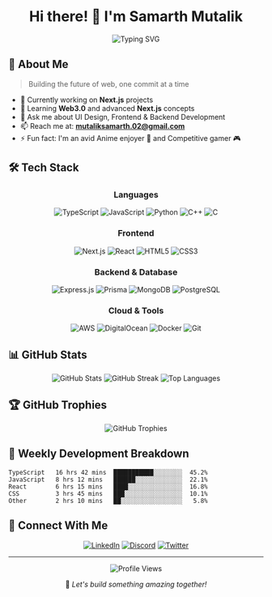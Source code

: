 <div align="center">
  
# Hi there! 👋 I'm Samarth Mutalik

<p align="center">
  <img src="https://readme-typing-svg.demolab.com?font=Fira+Code&weight=600&size=22&pause=1000&color=6366F1&center=true&vCenter=true&width=435&lines=Full+Stack+Developer+%F0%9F%92%BB;UI%2FUX+Designer+%F0%9F%8E%A8;Web3+Enthusiast+%E2%9B%93" alt="Typing SVG" />
</p>

</div>

## 🚀 About Me

> Building the future of web, one commit at a time

- 🔭 Currently working on **Next.js** projects
- 🌱 Learning **Web3.0** and advanced **Next.js** concepts
- 💬 Ask me about UI Design, Frontend & Backend Development
- 📫 Reach me at: **mutaliksamarth.02@gmail.com**
- ⚡ Fun fact: I'm an avid Anime enjoyer 🏯 and Competitive gamer 🎮

## 🛠️ Tech Stack

<div align="center">

### Languages
![TypeScript](https://img.shields.io/badge/TypeScript-007ACC?style=for-the-badge&logo=typescript&logoColor=white)
![JavaScript](https://img.shields.io/badge/JavaScript-F7DF1E?style=for-the-badge&logo=javascript&logoColor=black)
![Python](https://img.shields.io/badge/Python-3776AB?style=for-the-badge&logo=python&logoColor=white)
![C++](https://img.shields.io/badge/C++-00599C?style=for-the-badge&logo=c%2B%2B&logoColor=white)
![C](https://img.shields.io/badge/C-00599C?style=for-the-badge&logo=c&logoColor=white)

### Frontend
![Next.js](https://img.shields.io/badge/Next.js-000000?style=for-the-badge&logo=next.js&logoColor=white)
![React](https://img.shields.io/badge/React-20232A?style=for-the-badge&logo=react&logoColor=61DAFB)
![HTML5](https://img.shields.io/badge/HTML5-E34F26?style=for-the-badge&logo=html5&logoColor=white)
![CSS3](https://img.shields.io/badge/CSS3-1572B6?style=for-the-badge&logo=css3&logoColor=white)

### Backend & Database
![Express.js](https://img.shields.io/badge/Express.js-404D59?style=for-the-badge)
![Prisma](https://img.shields.io/badge/Prisma-3982CE?style=for-the-badge&logo=Prisma&logoColor=white)
![MongoDB](https://img.shields.io/badge/MongoDB-4EA94B?style=for-the-badge&logo=mongodb&logoColor=white)
![PostgreSQL](https://img.shields.io/badge/PostgreSQL-316192?style=for-the-badge&logo=postgresql&logoColor=white)

### Cloud & Tools
![AWS](https://img.shields.io/badge/AWS-232F3E?style=for-the-badge&logo=amazon-aws&logoColor=white)
![DigitalOcean](https://img.shields.io/badge/DigitalOcean-0080FF?style=for-the-badge&logo=digitalocean&logoColor=white)
![Docker](https://img.shields.io/badge/Docker-2496ED?style=for-the-badge&logo=docker&logoColor=white)
![Git](https://img.shields.io/badge/Git-F05032?style=for-the-badge&logo=git&logoColor=white)

</div>

## 📊 GitHub Stats

<div align="center">
  
<img src="https://github-readme-stats.vercel.app/api?username=mutaliksamarth&show_icons=true&theme=tokyonight&hide_border=true&count_private=true" alt="GitHub Stats" />

<img src="https://github-readme-streak-stats.herokuapp.com/?user=mutaliksamarth&theme=tokyonight&hide_border=true" alt="GitHub Streak" />

<img src="https://github-readme-stats.vercel.app/api/top-langs/?username=mutaliksamarth&theme=tokyonight&hide_border=true&layout=compact" alt="Top Languages" />

</div>

## 🏆 GitHub Trophies

<div align="center">
  <img src="https://github-profile-trophy.vercel.app/?username=mutaliksamarth&theme=discord&no-frame=true&column=7" alt="GitHub Trophies" />
</div>

## 🎯 Weekly Development Breakdown

<!--START_SECTION:waka-->
```text
TypeScript   16 hrs 42 mins  ███████████░░░░░░░░  45.2%
JavaScript   8 hrs 12 mins   ██████░░░░░░░░░░░░░  22.1%
React        6 hrs 15 mins   ████░░░░░░░░░░░░░░░  16.8%
CSS          3 hrs 45 mins   ███░░░░░░░░░░░░░░░░  10.1%
Other        2 hrs 10 mins   ██░░░░░░░░░░░░░░░░░   5.8%
```
<!--END_SECTION:waka-->

## 🤝 Connect With Me

<div align="center">
  
[![LinkedIn](https://img.shields.io/badge/LinkedIn-0077B5?style=for-the-badge&logo=linkedin&logoColor=white)](https://linkedin.com/in/samarth-mutalik02)
[![Discord](https://img.shields.io/badge/Discord-7289DA?style=for-the-badge&logo=discord&logoColor=white)](https://discord.gg/fir3rush)
[![Twitter](https://img.shields.io/badge/Twitter-1DA1F2?style=for-the-badge&logo=twitter&logoColor=white)](https://x.com/samarthmutalik2)

</div>

---

<div align="center">
  <img src="https://komarev.com/ghpvc/?username=mutaliksamarth&color=blueviolet&style=for-the-badge" alt="Profile Views" />
  
  <p>💭 <i>Let's build something amazing together!</i></p>
</div>
